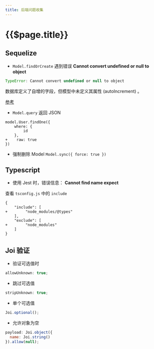 ```yaml
---
title: 后端问题收集
---
```


# {{$page.title}}

## Sequelize

- `Model.findOrCreate` 遇到错误 **Cannot convert undefined or null to object**

```js
TypeError: Cannot convert undefined or null to object
```

数据库定义了自增的字段，但模型中未定义其属性 (autoIncrement) 。

[参考](https://github.com/sequelize/sequelize/issues/9003)

- `Model.query` 返回 JSON

```git
model.User.findOne({
    where: {
        id
    },
+    raw: true
})
```

- 强制删除 Model `Model.sync({ force: true })`

## Typescript

- 使用 Jest 时，错误信息： **Cannot find name expect**

查看 `tsconfig.js` 中的 `include`

```git
{
    "include": [
+        "node_modules/@types"
    ],
    "exclude": [
+        "node_modules"
    ]
}
```

## Joi 验证

- 验证可选值时

```js
allowUnknown: true;
```

- 跳过可选值

```js
stripUnknown: true;
```

- 单个可选值

```js
Joi.optional();
```

- 允许对象为空

```js
payload: Joi.object({
  name: Joi.string()
}).allow(null);
```
